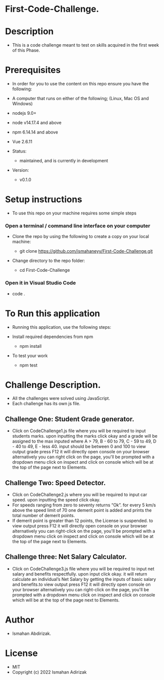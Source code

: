 # First-Code-Challenge.

# Description
- This is a code challenge meant to test on skills acquired in the first week of this Phase.


# Prerequisites
- In order for you to use the content on this repo ensure you have the following:

- A computer that runs on either of the following; (Linux, Mac OS and Windows)
- nodejs 9.0+
- node v14.17.4 and above
- npm 6.14.14 and above
- Vue 2.6.11

- Status:
   - maintained, and is currently in development
- Version:
    - v0.1.0

# Setup instructions
- To use this repo on your machine requires some simple steps

### Open a terminal / command line interface on your computer

- Clone the repo by using the following to create a copy on your local machine:
  - git clone https://github.com/ismahaneyy/First-Code-Challenge.git
  
- Change directory to the repo folder:
   - cd First-Code-Challenge

### Open it in Visual Studio Code

  - code .


# To Run this application
- Running this application, use the following steps:

- Install required dependencies from npm
     - npm install

- To test your work
     - npm test

# Challenge Description.
- All the challenges were solved using JavaScript.
- Each challenge has its own js file.

## Challenge One: Student Grade generator.

- Click on CodeChallenge1.js file where you will be required to input students marks. upon inputting the marks click okay and a grade will be assigned to the max inputed where A > 79, B - 60 to 79, C - 59 to 49, D - 40 to 49, E - less 40. input should be between 0 and 100 to view output grade press F12 it will directly open console on your browser alternatively you can right click on the page, you'll be prompted with a dropdown menu click on inspect and click on console which will be at the top of the page next to Elements.

 ## Challenge Two: Speed Detector.

- Click on CodeChallenge2.js where you will be required to input car speed. upon inputting the speed click okay.
- For speeds ranging from zero to seventy returns “Ok”. for every 5 km/s above the speed limit of 70 one demerit point is added and prints the total number of demerit points.
- If demerit point is greater than 12 points, the License is suspended. to view output press F12 it will directly open console on your browser alternatively you can right-click on the page, you'll be prompted with a dropdown menu click on inspect and click on console which will be at the top of the page next to Elements.

## Challenge three: Net Salary Calculator.

- Click on CodeChallenge3.js file where you will be required to input net salary and benefits respectfully. upon input click okay. it will return calculate an individual’s Net Salary by getting the inputs of basic salary and benefits.to view output press F12 it will directly open console on your browser alternatively you can right-click on the page, you'll be prompted with a dropdown menu click on inspect and click on console which will be at the top of the page next to Elements.
 

# Author
- Ismahan Abdirizak.

# License
- MIT
- Copyright (c) 2022 Ismahan Adirizak

